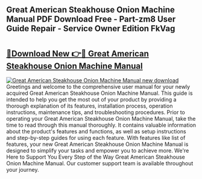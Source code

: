 ## Great American Steakhouse Onion Machine Manual PDF Download Free - Part-zm8 User Guide Repair - Service Owner Edition FkVag

# <h2><a href="http://bc21634.oget.top/?id=Great+American+Steakhouse+Onion+Machine+Manual">🔗Download New 👉🔴 Great American Steakhouse Onion Machine Manual</a></h2>

[![Great American Steakhouse Onion Machine Manual new download](https://i.imgur.com/5g1atiW.png)](http://bc21634.oget.top/?id=Great+American+Steakhouse+Onion+Machine+Manual)
Greetings and welcome to the comprehensive user manual for your newly acquired Great American Steakhouse Onion Machine Manual. This guide is intended to help you get the most out of your product by providing a thorough explanation of its features, installation process, operation instructions, maintenance tips, and troubleshooting procedures. Prior to operating your Great American Steakhouse Onion Machine Manual, take the time to read through this manual thoroughly. It contains valuable information about the product's features and functions, as well as setup instructions and step-by-step guides for using each feature. With features like list of features, your new Great American Steakhouse Onion Machine Manual is designed to simplify your tasks and empower you to achieve more. We're Here to Support You Every Step of the Way Great American Steakhouse Onion Machine Manual. Our customer support team is available throughout your journey.
